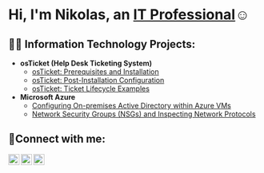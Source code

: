 <h1>Hi, I'm Nikolas, an <a href="https://www.linkedin.com/in/nikolas-parra-436a55251/">IT Professional</a>☺</h1>

<h2>👨‍💻 Information Technology Projects:</h2>

- <b>osTicket (Help Desk Ticketing System)</b>
  - [osTicket: Prerequisites and Installation](https://github.com/bear9bear/osticket-prereqs)
  - [osTicket: Post-Installation Configuration](https://github.com/bear9bear/post-install-config)
  - [osTicket: Ticket Lifecycle Examples](https://github.com/bear9bear/ticket-lifecycle)
- <b>Microsoft Azure</b>
  - [Configuring On-premises Active Directory within Azure VMs](https://github.com/bear9bear/configure-ad)
  - [Network Security Groups (NSGs) and Inspecting Network Protocols](https://github.com/bear9bear/azure-network-protocols)

<h2>🤳Connect with me:</h2>

[<img align="left" alt="Josh | Twitter" width="22px" src="https://cdn.jsdelivr.net/npm/simple-icons@v3/icons/twitter.svg" />][twitter]
[<img align="left" alt="Josh | LinkedIn" width="22px" src="https://cdn.jsdelivr.net/npm/simple-icons@v3/icons/linkedin.svg" />][linkedin]
[<img align="left" alt="Josh | Instagram" width="22px" src="https://cdn.jsdelivr.net/npm/simple-icons@v3/icons/instagram.svg" />][instagram]

[twitter]: https://twitter.com/Josh
[instagram]: https://www.instagram.com/Josh
[linkedin]: https://linkedin.com/in/Josh
